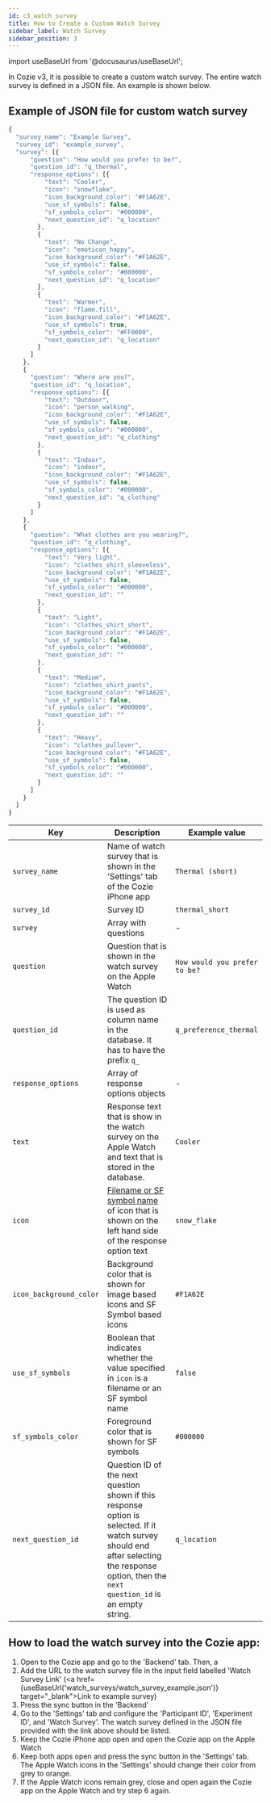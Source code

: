 ```yaml
---
id: c3_watch_survey
title: How to Create a Custom Watch Survey
sidebar_label: Watch Survey
sidebar_position: 3
---
```


import useBaseUrl from '@docusaurus/useBaseUrl';

In Cozie v3, it is possible to create a custom watch survey. The entire watch survey is defined in a JSON file. An example is shown below.

## Example of JSON file for custom watch survey

```js title="example_survey.json"
{
  "survey_name": "Example Survey",
  "survey_id": "example_survey",
  "survey": [{
      "question": "How would you prefer to be?",
      "question_id": "q_thermal",
      "response_options": [{
          "text": "Cooler",
          "icon": "snowflake",
          "icon_background_color": "#F1A62E",
          "use_sf_symbols": false,
          "sf_symbols_color": "#000000",
          "next_question_id": "q_location"
        },
        {
          "text": "No Change",
          "icon": "emoticon_happy",
          "icon_background_color": "#F1A62E",
          "use_sf_symbols": false,
          "sf_symbols_color": "#000000",
          "next_question_id": "q_location"
        },
        {
          "text": "Warmer",
          "icon": "flame.fill",
          "icon_background_color": "#F1A62E",
          "use_sf_symbols": true,
          "sf_symbols_color": "#FF0000",
          "next_question_id": "q_location"
        }
      ]
    },
    {
      "question": "Where are you?",
      "question_id": "q_location",
      "response_options": [{
          "text": "Outdoor",
          "icon": "person_walking",
          "icon_background_color": "#F1A62E",
          "use_sf_symbols": false,
          "sf_symbols_color": "#000000",
          "next_question_id": "q_clothing"
        },
        {
          "text": "Indoor",
          "icon": "indoor",
          "icon_background_color": "#F1A62E",
          "use_sf_symbols": false,
          "sf_symbols_color": "#000000",
          "next_question_id": "q_clothing"
        }
      ]
    },
    {
      "question": "What clothes are you wearing?",
      "question_id": "q_clothing",
      "response_options": [{
          "text": "Very light",
          "icon": "clothes_shirt_sleeveless",
          "icon_background_color": "#F1A62E",
          "use_sf_symbols": false,
          "sf_symbols_color": "#000000",
          "next_question_id": ""
        },
        {
          "text": "Light",
          "icon": "clothes_shirt_short",
          "icon_background_color": "#F1A62E",
          "use_sf_symbols": false,
          "sf_symbols_color": "#000000",
          "next_question_id": ""
        },
        {
          "text": "Medium",
          "icon": "clothes_shirt_pants",
          "icon_background_color": "#F1A62E",
          "use_sf_symbols": false,
          "sf_symbols_color": "#000000",
          "next_question_id": ""
        },
        {
          "text": "Heavy",
          "icon": "clothes_pullover",
          "icon_background_color": "#F1A62E",
          "use_sf_symbols": false,
          "sf_symbols_color": "#000000",
          "next_question_id": ""
        }
      ]
    }
  ]
}
```
 
| Key | Description       | Example value |
|-----|-------------------|----------------|
| `survey_name`           | Name of watch survey that is shown in the 'Settings' tab of the Cozie iPhone app | `Thermal (short)` |
| `survey_id`             | Survey ID | `thermal_short` |
| `survey`                | Array with questions | - |
| `question`              | Question that is shown in the watch survey on the Apple Watch | `How would you prefer to be?` |
| `question_id`           | The question ID is used as column name in the database. It has to have the prefix `q_` | `q_preference_thermal` |
| `response_options`      | Array of response options objects | - |
| `text`                  | Response text that is show in the watch survey on the Apple Watch and text that is stored in the database. | `Cooler`  |
| `icon`                  | [Filename or SF symbol name](c3_watch_survey_icons) of icon that is shown on the left hand side of the response option text | `snow_flake` |
| `icon_background_color` | Background color that is shown for image based icons and SF Symbol based icons | `#F1A62E` |
| `use_sf_symbols`        | Boolean that indicates whether the value specified in `icon` is a filename or an SF symbol name  | `false` |
| `sf_symbols_color`      | Foreground color that is shown for SF symbols | `#000000` |
| `next_question_id`      | Question ID of the next question shown if this response option is selected. If it watch survey should end after selecting the response option, then the `next question_id` is an empty string. | `q_location` |

## How to load the watch survey into the Cozie app:
1. Open to the Cozie app and go to the 'Backend' tab. Then, a
2. Add the URL to the watch survey file in the input field labelled 'Watch Survey Link' (<a href={useBaseUrl('watch_surveys/watch_survey_example.json')} target="_blank">Link to example survey</a>)
3. Press the sync button in the 'Backend'
4. Go to the 'Settings' tab and configure the 'Participant ID', 'Experiment ID', and 'Watch Survey'. The watch survey defined in the JSON file provided with the link above should be listed.
5. Keep the Cozie iPhone app open and open the Cozie app on the Apple Watch
6. Keep both apps open and press the sync button in the 'Settings' tab. The Apple Watch icons in the 'Settings' should change their color from grey to orange.
7. If the Apple Watch icons remain grey, close and open again the Cozie app on the Apple Watch and try step 6 again.